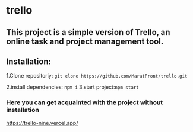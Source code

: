 # trello

## This project is a simple version of Trello, an online task and project management tool.

## Installation:

1.Clone repositoriy: `git clone https://github.com/MaratFront/trello.git`

2.install dependencies: `npm i`
3.start project:`npm start`

### Here you can get acquainted with the project without installation

https://trello-nine.vercel.app/
